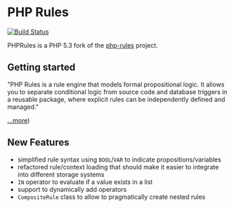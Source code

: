 # PHP Rules #

[![Build Status](https://travis-ci.org/DerManoMann/phprules.png)](https://travis-ci.org/DerManoMann/phprules)

PHPRules  is a PHP 5.3 fork of the [php-rules](http://www.swindle.net/php-rules/) project.

## Getting started ##
"PHP Rules is a rule engine that models formal propositional logic. It allows you to 
separate conditional logic from source code and database triggers in a reusable package, 
where explicit rules can be independently defined and managed."

[...more](http://www.swindle.net/php-rules/tutorials/getting-started))

## New Features ##
* simplified rule syntax using `BOOL`/`VAR` to indicate propositions/variables
* refactored rule/context loading that should make it easier to integrate into different storage systems
* `IN` operator to evaluate if a value exists in a list
* support to dynamically add operators
* `CompositeRule` class to allow to pragmatically create nested rules
